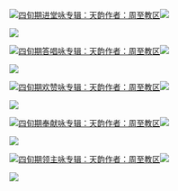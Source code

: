 [![](https://res.chinacath.cn/web/2024/11/08/1731030050068.png@!w100h100)四旬期进堂咏专辑：天韵作者：周至教区![](https://res.chinacath.cn/web/icon/play-128.png)](http://www.zhouzhidiocese.com/track/107424)

![](https://res.chinacath.cn/web/images/2025/03/03/1740970811120.jpg)

[![](https://res.chinacath.cn/web/2024/11/08/1731030050068.png@!w100h100)四旬期答唱咏专辑：天韵作者：周至教区![](https://res.chinacath.cn/web/icon/play-128.png)](http://www.zhouzhidiocese.com/track/107436)

![](https://res.chinacath.cn/web/images/2025/03/03/1740970849915.jpg)

[![](https://res.chinacath.cn/web/2024/11/08/1731030050068.png@!w100h100)四旬期欢赞咏专辑：天韵作者：周至教区![](https://res.chinacath.cn/web/icon/play-128.png)](http://www.zhouzhidiocese.com/track/107425)

![](https://res.chinacath.cn/web/images/2025/03/03/1740969687070.jpg)

[![](https://res.chinacath.cn/web/2024/11/08/1731030050068.png@!w100h100)四旬期奉献咏专辑：天韵作者：周至教区![](https://res.chinacath.cn/web/icon/play-128.png)](http://www.zhouzhidiocese.com/track/107433)

![](https://res.chinacath.cn/web/images/2025/03/03/1740970626588.jpg)

[![](https://res.chinacath.cn/web/2024/11/08/1731030050068.png@!w100h100)四旬期领主咏专辑：天韵作者：周至教区![](https://res.chinacath.cn/web/icon/play-128.png)](http://www.zhouzhidiocese.com/track/107434)

![](https://res.chinacath.cn/web/images/2025/03/03/1740970886324.jpg)